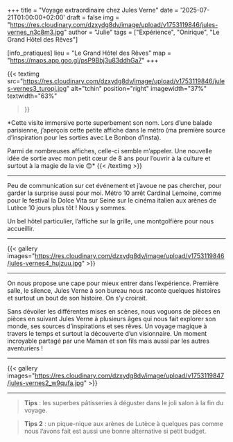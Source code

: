 +++
title = "Voyage extraordinaire chez Jules Verne"
date = '2025-07-21T01:00:00+02:00'
draft = false
img = "https://res.cloudinary.com/dzxydg8dv/image/upload/v1753119846/jules-vernes_n3c8m3.jpg"
author = "Julie"
tags = ["Expérience", "Onirique", "Le Grand Hôtel des Rêves"]

[info_pratiques]
lieu = "Le Grand Hôtel des Rêves"
map = "https://maps.app.goo.gl/psP9Bbj3u83ddhGa7"
+++

{{< textimg
    src="https://res.cloudinary.com/dzxydg8dv/image/upload/v1753119846/jules-vernes3_turopj.jpg"
    alt="tchin"
    position="right"
    imagewidth="37%"
    textwidth="63%"
>}}

*Cette visite immersive porte superbement son nom. 
Lors d’une balade parisienne, j’aperçois cette petite affiche dans le métro (ma première source d’inspiration pour les sorties avec Le Bonbon d’Insta).  

Parmi de nombreuses affiches, celle-ci semble m’appeler. Une nouvelle idée de sortie avec mon petit cœur de 8 ans pour l’ouvrir à la culture et surtout à la magie de la vie 😊*
{{< /textimg >}}

---

Peu de communication sur cet événement et j’avoue ne pas chercher, pour garder la surprise aussi pour moi. 
Métro 10 arrêt Cardinal Lemoine, comme pour le festival la Dolce Vita sur Seine sur le cinéma italien aux arènes de Lutèce 10 jours plus tôt ! Nous y sommes.  

Un bel hôtel particulier, l’affiche sur la grille, une montgolfière pour nous accueillir.  

---

{{< gallery images="https://res.cloudinary.com/dzxydg8dv/image/upload/v1753119846/jules-vernes4_hujzuu.jpg" >}}

---

On nous propose une cape pour mieux entrer dans l’expérience. Première salle, le silence, Jules Verne à son bureau nous raconte quelques histoires et surtout un bout de son histoire. On s’y croirait.  

Sans dévoiler les différentes mises en scènes, nous voguons de pièces en pièces en suivant Jules Verne à plusieurs âges qui nous fait explorer son monde, ses sources d’inspirations et ses rêves. Un voyage magique à travers le temps et surtout la découverte d’un visionnaire. Un moment incroyable partagé par une Maman et son fils mais aussi par les autres aventuriers !

---

{{< gallery images="https://res.cloudinary.com/dzxydg8dv/image/upload/v1753119847/jules-vernes2_w9qufa.jpg" >}}

---

> **Tips** : les superbes pâtisseries à déguster dans le joli salon à la fin du voyage.

> **Tips 2** : un pique-nique aux arènes de Lutèce à quelques pas comme nous l’avons fait est aussi une bonne alternative si petit budget.